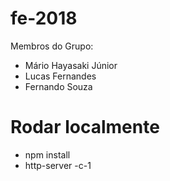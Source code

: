 # fe-2018
Membros do Grupo:
* Mário Hayasaki Júnior
* Lucas Fernandes
* Fernando Souza


# Rodar localmente
* npm install
* http-server -c-1

